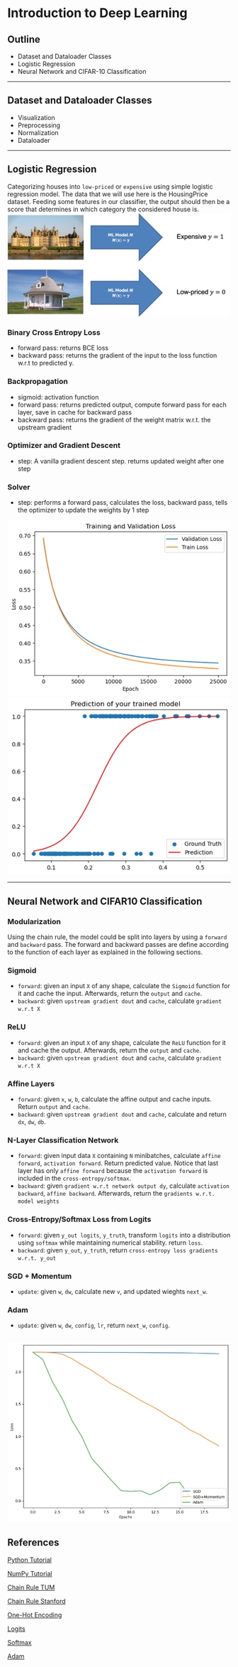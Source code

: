 # Introduction to Deep Learning
## Outline
- Dataset and Dataloader Classes
- Logistic Regression
- Neural Network and CIFAR-10 Classification

--- 

## Dataset and Dataloader Classes
- Visualization
- Preprocessing
- Normalization
- Dataloader

---

## Logistic Regression
Categorizing houses into ```low-priced``` or ```expensive``` using simple logistic regression model. The data that we will use here is the HousingPrice dataset. Feeding some features in our classifier, the output should then be a score that determines in which category the considered house is.
![Classifier Teaser](./exercise_04/images/classifierTeaser.png)

### Binary Cross Entropy Loss
- forward pass: returns BCE loss
- backward pass: returns the gradient of the input to the loss function w.r.t to predicted y.

### Backpropagation
- sigmoid: activation function
- forward pass: returns predicted output, compute forward pass for each layer, save in cache for backward pass
- backward pass: returns the gradient of the weight matrix w.r.t. the upstream gradient

### Optimizer and Gradient Descent
- step: A vanilla gradient descent step. returns updated weight after one step

### Solver
- step: performs a forward pass, calculates the loss, backward pass, tells the optimizer to update the weights by 1 step

![Classifier Teaser](./exercise_04/images/train-val-loss.png)
![Classifier Teaser](./exercise_04/images/train-prediction.png)

---

## Neural Network and CIFAR10 Classification
### Modularization
Using the chain rule, the model could be split into layers by using a `forward` and `backward` pass. The forward and backward passes are define according to the function of each layer as explained in the following sections.

### Sigmoid
- `forward`: given an input `X` of any shape, calculate the `Sigmoid` function for it and cache the input. Afterwards, return the `output` and `cache`.
- `backward`: given `upstream gradient dout` and `cache`, calculate `gradient w.r.t X`

### ReLU
- `forward`: given an input `X` of any shape, calculate the `ReLU` function for it and cache the output. Afterwards, return the `output` and `cache`.
- `backward`: given `upstream gradient dout` and `cache`, calculate `gradient w.r.t X`

### Affine Layers
- `forward`: given `x`, `w`, `b`, calculate the affine output and cache inputs. Return `output` and `cache`.
- `backward`: given `upstream gradient dout` and `cache`, calculate and return `dx`, `dw`, `db`.
### N-Layer Classification Network
- `forward`: given input data `X` containing `N` minibatches, calculate `affine forward`, `activation forward`. Return predicted value. Notice that last layer has only `affine forward` because the `activation forward` is included in the `cross-entropy/softmax`.
- `backward`: given `gradient w.r.t network output dy`, calculate `activation backward`, `affine backward`. Afterwards, return the `gradients w.r.t. model weights`

### Cross-Entropy/Softmax Loss from Logits
- `forward`: given `y_out logits`, `y_truth`, transform `logits` into a distribution using `softmax` while maintaining numerical stability. return `loss`.
- `backward`: given `y_out`, `y_truth`, return `cross-entropy loss gradients w.r.t. y_out`
### SGD + Momentum
- `update`: given `w`, `dw`, calculate new `v`, and updated wieghts `next_w`.

### Adam
- `update`: given `w`, `dw`, `config`, `lr`, return `next_w`, `config`.

![Classifier Teaser](./exercise_05/images/sgd-sgdm-adam.png)
---

## References
[Python Tutorial](https://docs.python.org/3/tutorial/)

[NumPy Tutorial](http://cs231n.github.io/python-numpy-tutorial/)

[Chain Rule TUM](https://bit.ly/tum-article)

[Chain Rule Stanford](http://cs231n.stanford.edu/handouts/linear-backprop.pdf)

[One-Hot Encoding](https://machinelearningmastery.com/why-one-hot-encode-data-in-machine-learning/)

[Logits](https://datascience.stackexchange.com/questions/31041/what-does-logits-in-machine-learning-mean/31045)

[Softmax](https://en.wikipedia.org/wiki/Softmax_function)

[Adam](https://ruder.io/optimizing-gradient-descent/)